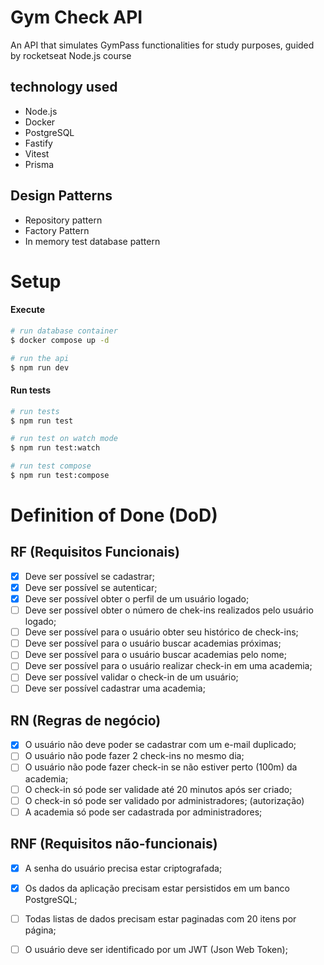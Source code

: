 # Gym Check API

An API that simulates GymPass functionalities for study purposes, guided by rocketseat Node.js course

## technology used

- Node.js
- Docker
- PostgreSQL
- Fastify
- Vitest
- Prisma


## Design Patterns 
- Repository pattern
- Factory Pattern
- In memory test database pattern 


# Setup

#### Execute
```sh
# run database container
$ docker compose up -d

# run the api
$ npm run dev
```

#### Run tests

```sh
# run tests
$ npm run test

# run test on watch mode
$ npm run test:watch

# run test compose
$ npm run test:compose
```

# Definition of Done (DoD)
## RF (Requisitos Funcionais)

- [x] Deve ser possível se cadastrar;
- [x] Deve ser possível se autenticar;
- [x] Deve ser possível obter o perfil de um usuário logado;
- [ ] Deve ser possível obter o número de chek-ins realizados pelo usuário logado;
- [ ] Deve ser possível para o usuário obter seu histórico de check-ins;
- [ ] Deve ser possível para o usuário buscar academias próximas;
- [ ] Deve ser possível para o usuário buscar academias pelo nome;
- [ ] Deve ser possível para o usuário realizar check-in em uma academia;
- [ ] Deve ser possível validar o check-in de um usuário;
- [ ] Deve ser possível cadastrar uma academia;

## RN (Regras de negócio)

- [x] O usuário não deve poder se cadastrar com um e-mail duplicado;
- [ ] O usuário não pode fazer 2 check-ins no mesmo dia;
- [ ] O usuário não pode fazer check-in se não estiver perto (100m) da academia;
- [ ] O check-in só pode ser validade até 20 minutos após ser criado;
- [ ] O check-in só pode ser validado por administradores; (autorização)
- [ ] A academia só pode ser cadastrada por administradores;

## RNF (Requisitos não-funcionais)

- [x] A senha do usuário precisa estar criptografada;
- [x] Os dados da aplicação precisam estar persistidos em um banco PostgreSQL;
- [ ] Todas listas de dados precisam estar paginadas com 20 itens por página;
- [ ] O usuário deve ser identificado por um JWT (Json Web Token);



